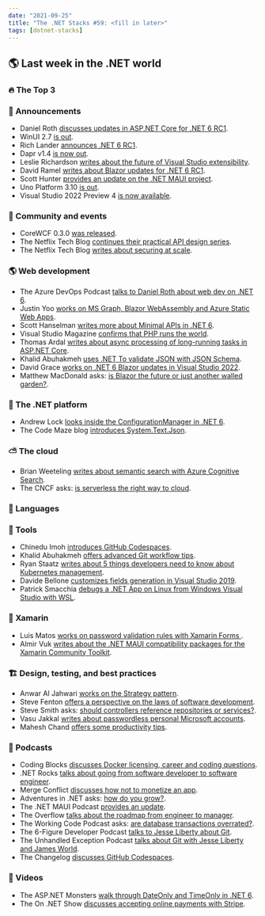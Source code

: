 ```yaml
---
date: "2021-09-25"
title: "The .NET Stacks #59: <fill in later>"
tags: [dotnet-stacks]
---
```


## 🌎 Last week in the .NET world

### 🔥 The Top 3

### 📢 Announcements

- Daniel Roth [discusses updates in ASP.NET Core for .NET 6 RC1](https://devblogs.microsoft.com/aspnet/asp-net-core-updates-in-net-6-rc-1).
- WinUI 2.7 [is out](https://docs.microsoft.com/en-us/windows/apps/winui/winui2/release-notes/winui-2.7).
- Rich Lander [announces .NET 6 RC1](https://devblogs.microsoft.com/dotnet/announcing-net-6-release-candidate-1/).
- Dapr v1.4 [is now out](https://blog.dapr.io/posts/2021/09/16/dapr-v1.4-is-now-available/).
- Leslie Richardson [writes about the future of Visual Studio extensibility](https://devblogs.microsoft.com/visualstudio/the-future-of-visual-studio-extensibility-is-here).
- David Ramel [writes about Blazor updates for .NET 6 RC1](https://visualstudiomagazine.com/articles/2021/09/16/aspnet-core-updates.aspx).
- Scott Hunter [provides an update on the .NET MAUI project](https://devblogs.microsoft.com/dotnet/update-on-dotnet-maui).
- Uno Platform 3.10 [is out](https://platform.uno/blog/uno-platform-3-10-day-0-support-for-net-6-rc1-winui-infobadge-windows-11-fluent-styles/).
- Visual Studio 2022 Preview 4 [is now available](https://devblogs.microsoft.com/visualstudio/visual-studio-2022-preview-4-is-now-available).

### 📅 Community and events

- CoreWCF 0.3.0 [was released](https://corewcf.github.io/blog/2021/09/13/corewcf-0_3_0_release).
- The Netflix Tech Blog [continues their practical API design series](https://netflixtechblog.com/practical-api-design-at-netflix-part-2-protobuf-fieldmask-for-mutation-operations-2e75e1d230e4).
- The Netflix Tech Blog [writes about securing at scale](https://netflixtechblog.com/the-show-must-go-on-securing-netflix-studios-at-scale-19b801c86479).

### 🌎 Web development

- The Azure DevOps Podcast [talks to Daniel Roth about web dev on .NET 6](http://azuredevopspodcast.clear-measure.com/daniel-roth-on-web-development-with-net-6-episode-158).
- Justin Yoo [works on MS Graph, Blazor WebAssembly and Azure Static Web Apps](https://dev.to/azure/ms-graph-blazor-webassembly-and-azure-static-web-apps-3p1d).
- Scott Hanselman [writes more about Minimal APIs in .NET 6](https://www.hanselman.com/blog/minimal-apis-at-a-glance-in-net-6).
- Visual Studio Magazine [confirms that PHP runs the world](https://visualstudiomagazine.com/articles/2021/09/14/backend-web.aspx).
- Thomas Ardal [writes about async processing of long-running tasks in ASP.NET Core](https://blog.elmah.io/async-processing-of-long-running-tasks-in-asp-net-core/).
- Khalid Abuhakmeh [uses .NET To validate JSON with JSON Schema](https://khalidabuhakmeh.com/using-dotnet-to-validate-json-with-json-schema).
- David Grace [works on .NET 6 Blazor updates in Visual Studio 2022](https://www.roundthecode.com/dotnet/blazor/blazor-updates-dotnet-6-visual-studio-2022).
- Matthew MacDonald asks: [is Blazor the future or just another walled garden?](https://medium.com/young-coder/is-blazor-the-future-or-just-another-walled-garden-441842cc249d).

### 🥅 The .NET platform

- Andrew Lock [looks inside the ConfigurationManager in .NET 6](https://andrewlock.net/exploring-dotnet-6-part-1-looking-inside-configurationmanager-in-dotnet-6/).
- The Code Maze blog [introduces System.Text.Json](https://code-maze.com/introduction-system-text-json-examples/).

### ⛅ The cloud

- Brian Weeteling [writes about semantic search with Azure Cognitive Search](https://www.getadigital.com/blog/semantic-search-with-azure-cognitive-search).
- The CNCF asks: [is serverless the right way to cloud](https://www.cncf.io/blog/2021/09/15/is-serverless-the-right-way-to-cloud/).

### 📔 Languages


### 🔧 Tools

- Chinedu Imoh [introduces GitHub Codespaces](https://www.telerik.com/blogs/introduction-github-codespaces).
- Khalid Abuhakmeh [offers advanced Git workflow tips](https://blog.jetbrains.com/dotnet/2021/09/13/advanced-git-workflow-tips/).
- Ryan Staatz [writes about 5 things developers need to know about Kubernetes management](https://thenewstack.io/5-things-developers-need-to-know-about-kubernetes-management/).
- Davide Bellone [customizes fields generation in Visual Studio 2019](https://www.code4it.dev/blog/auto-creating-fields-vs).
- Patrick Smacchia [debugs a .NET App on Linux from Windows Visual Studio with WSL](https://blog.ndepend.com/debugging-a-net-app-on-linux-from-windows-visual-studio-with-wsl/).

### 📱 Xamarin

- Luis Matos [works on password validation rules with Xamarin Forms
](https://luismts.com/password-validation-rules-xamarin-forms/).
- Almir Vuk [writes about the .NET MAUI compatibility packages for the Xamarin Community Toolkit](https://www.infoq.com/news/2021/09/community-toolkit-maui-compat/).

### 🏗 Design, testing, and best practices

- Anwar Al Jahwari [works on the Strategy pattern](https://better-dev.io/strategy-pattern/).
- Steve Fenton [offers a perspective on the laws of software development](https://www.stevefenton.co.uk/2021/09/a-perspective-on-laws-of-software-development/).
- Steve Smith asks: [should controllers reference repositories or services?](https://ardalis.com/should-controllers-reference-repositories-services/).
- Vasu Jakkal [writes about passwordless personal Microsoft accounts](https://www.microsoft.com/security/blog/2021/09/15/the-passwordless-future-is-here-for-your-microsoft-account/).
- Mahesh Chand [offers some productivity tips](https://www.c-sharpcorner.com/article/top-10-tips-to-increase-productivity/).

### 🎤 Podcasts

- Coding Blocks [discusses Docker licensing, career and coding questions](https://www.codingblocks.net/podcast/docker-licensing-career-coding/).
- .NET Rocks [talks about going from software developer to software engineer](https://www.dotnetrocks.com/default.aspx?ShowNum=1757).
- Merge Conflict [discusses how not to monetize an app](https://www.mergeconflict.fm/271).
- Adventures in .NET asks: [how do you grow?](https://devchat.tv/adventures-in-dotnet/how-do-you-grow-net-086/).
- The .NET MAUI Podcast [provides an update](https://www.dotnetmauipodcast.com/98).
- The Overflow [talks about the roadmap from engineer to manager](https://stackoverflow.blog/2021/09/17/podcast-376-writing-the-roadmap-from-engineer-to-manager/).
- The Working Code Podcast asks: [are database transactions overrated?](https://www.bennadel.com/blog/4114-working-code-podcast-episode-040-are-database-transactions-overrated.htm).
- The 6-Figure Developer Podcast [talks to Jesse Liberty about Git](https://6figuredev.com/podcast/episode-211-git-for-programmers-with-jesse-liberty/).
- The Unhandled Exception Podcast [talks about Git with Jesse Liberty and James World](https://unhandledexceptionpodcast.com/posts/0023-git/).
- The Changelog [discusses GitHub Codespaces](https://changelog.com/podcast/459).

### 🎥 Videos

- The ASP.NET Monsters [walk through DateOnly and TimeOnly in .NET 6](https://www.youtube.com/watch?v=9c_qdEA_I6k).
- The On .NET Show [discusses accepting online payments with Stripe](https://channel9.msdn.com/Shows/On-NET/Accepting-online-payments-with-Stripe).

